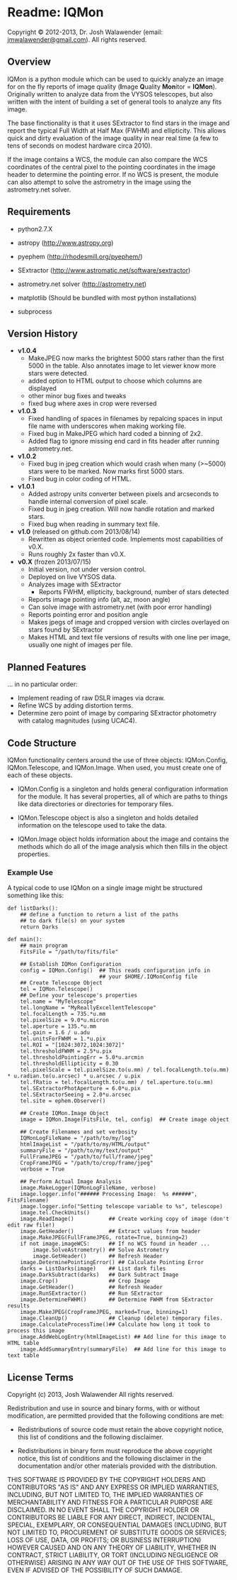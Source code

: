 # Readme: IQMon

Copyright © 2012-2013, Dr. Josh Walawender (email: jmwalawender@gmail.com). All rights reserved.


## Overview

IQMon is a python module which can be used to quickly analyze an image for on the fly reports of image quality (**I**mage **Q**uality **Mon**itor = **IQMon**).  Originally written to analyze data from the VYSOS telescopes, but also written with the intent of building a set of general tools to analyze any fits image.

The base finctionality is that it uses SExtractor to find stars in the image and report the typical Full Width at Half Max (FWHM) and ellipticity.  This allows quick and dirty evaluation of the image quality in near real time (a few to tens of seconds on modest hardware circa 2010).

If the image contains a WCS, the module can also compare the WCS coordinates of the central pixel to the pointing coordinates in the image header to determine the pointing error.  If no WCS is present, the module can also attempt to solve the astrometry in the image using the astrometry.net solver.  

## Requirements

* python2.7.X
* astropy (<http://www.astropy.org>)
* pyephem (<http://rhodesmill.org/pyephem/>)
* SExtractor (<http://www.astromatic.net/software/sextractor>)
* astrometry.net solver (<http://astrometry.net>)

* matplotlib (Should be bundled with most python installations)
* subprocess

## Version History

* **v1.0.4**
	* MakeJPEG now marks the brightest 5000 stars rather than the first 5000 in the table.  Also annotates image to let viewer know more stars were detected.
	* added option to HTML output to choose which columns are displayed
	* other minor bug fixes and tweaks
	* fixed bug where axes in crop were reversed
* **v1.0.3**
    * Fixed handling of spaces in filenames by repalcing spaces in input file name with underscores when making working file.
    * Fixed bug in MakeJPEG which hard coded a binning of 2x2.
    * Added flag to ignore missing end card in fits header after running astrometry.net.
* **v1.0.2**
    * Fixed bug in jpeg creation which would crash when many (>~5000) stars were to be marked.  Now marks first 5000 stars.
    * Fixed bug in color coding of HTML.
* **v1.0.1**
    * Added astropy units converter between pixels and arcseconds to handle internal conversion of pixel scale.
    * Fixed bug in jpeg creation.  Will now handle rotation and marked stars.
    * Fixed bug when reading in summary text file.
* **v1.0** (released on github.com 2013/08/14)
    * Rewritten as object oriented code.  Implements most capabilities of v0.X.
    * Runs roughly 2x faster than v0.X.
* **v0.X** (frozen 2013/07/15)
    * Initial version, not under version control.
    * Deployed on live VYSOS data.
    * Analyzes image with SExtractor
        * Reports FWHM, ellipticity, background, number of stars detected
    * Reports image pointing info (alt, az, moon angle)
    * Can solve image with astrometry.net (with poor error handling)
    * Reports pointing error and position angle
    * Makes jpegs of image and cropped version with circles overlayed on stars found by SExtractor
    * Makes HTML and text file versions of results with one line per image, usually one night of images per file.


## Planned Features

… in no particular order:

* Implement reading of raw DSLR images via dcraw.
* Refine WCS by adding distortion terms.
* Determine zero point of image by comparing SExtractor photometry with catalog magnitudes (using UCAC4).


## Code Structure

IQMon functionality centers around the use of three objects:  IQMon.Config, IQMon.Telescope, and IQMon.Image.  When used, you must create one of each of these objects.

* IQMon.Config is a singleton and holds general configuration information for the module.  It has several properties, all of which are paths to things like data directories or directories for temporary files.

* IQMon.Telescope object is also a singleton and holds detailed information on the telescope used to take the data.

* IQMon.Image object holds information about the image and contains the methods which do all of the image analysis which then fills in the object properties.

### Example Use

A typical code to use IQMon on a single image might be structured something like this:

```
def listDarks():
    ## define a function to return a list of the paths
    ## to dark file(s) on your system
    return Darks

def main():
    ## main program
    FitsFile = "/path/to/fits/file"
    
    ## Establish IQMon Configuration
    config = IQMon.Config()  ## This reads configuration info in
                             ## your $HOME/.IQMonConfig file
    ## Create Telescope Object
    tel = IQMon.Telescope()
    ## Define your telescope's properties
    tel.name = "MyTelescope"
    tel.longName = "MyReallyExcellentTelescope"
    tel.focalLength = 735.*u.mm
    tel.pixelSize = 9.0*u.micron
    tel.aperture = 135.*u.mm
    tel.gain = 1.6 / u.adu
    tel.unitsForFWHM = 1.*u.pix
    tel.ROI = "[1024:3072,1024:3072]"
    tel.thresholdFWHM = 2.5*u.pix
    tel.thresholdPointingErr = 5.0*u.arcmin
    tel.thresholdEllipticity = 0.30
    tel.pixelScale = tel.pixelSize.to(u.mm) / tel.focalLength.to(u.mm) * u.radian.to(u.arcsec) * u.arcsec / u.pix
    tel.fRatio = tel.focalLength.to(u.mm) / tel.aperture.to(u.mm)
    tel.SExtractorPhotAperture = 6.0*u.pix
    tel.SExtractorSeeing = 2.0*u.arcsec
    tel.site = ephem.Observer()
    
    ## Create IQMon.Image Object
    image = IQMon.Image(FitsFile, tel, config)  ## Create image object
            
    ## Create Filenames and set verbosity
    IQMonLogFileName = "/path/to/my/log"
    htmlImageList = "/path/to/my/HTML/output"
    summaryFile = "/path/to/my/text/output"
    FullFrameJPEG = "/path/to/full/frame/jpeg"
    CropFrameJPEG = "/path/to/crop/frame/jpeg"
    verbose = True
    
    ## Perform Actual Image Analysis
    image.MakeLogger(IQMonLogFileName, verbose)
    image.logger.info("###### Processing Image:  %s ######", FitsFilename)
    image.logger.info("Setting telescope variable to %s", telescope)
    image.tel.CheckUnits()
    image.ReadImage()           ## Create working copy of image (don't edit raw file!)
    image.GetHeader()           ## Extract values from header
    image.MakeJPEG(FullFrameJPEG, rotate=True, binning=2)
    if not image.imageWCS:      ## If no WCS found in header ...
        image.SolveAstrometry() ## Solve Astrometry
        image.GetHeader()       ## Refresh Header
    image.DeterminePointingError() ## Calculate Pointing Error
    darks = ListDarks(image)    ## List dark files
    image.DarkSubtract(darks)   ## Dark Subtract Image
    image.Crop()                ## Crop Image
    image.GetHeader()           ## Refresh Header
    image.RunSExtractor()       ## Run SExtractor
    image.DetermineFWHM()       ## Determine FWHM from SExtractor results
    image.MakeJPEG(CropFrameJPEG, marked=True, binning=1)
    image.CleanUp()             ## Cleanup (delete) temporary files.
    image.CalculateProcessTime()## Calculate how long it took to process this image
    image.AddWebLogEntry(htmlImageList) ## Add line for this image to HTML table
    image.AddSummaryEntry(summaryFile)  ## Add line for this image to text table
```

## License Terms

Copyright (c) 2013, Josh Walawender
All rights reserved.

Redistribution and use in source and binary forms, with or without modification,
are permitted provided that the following conditions are met:

* Redistributions of source code must retain the above copyright notice, this
  list of conditions and the following disclaimer.

* Redistributions in binary form must reproduce the above copyright notice, this
  list of conditions and the following disclaimer in the documentation and/or
  other materials provided with the distribution.

THIS SOFTWARE IS PROVIDED BY THE COPYRIGHT HOLDERS AND CONTRIBUTORS "AS IS" AND
ANY EXPRESS OR IMPLIED WARRANTIES, INCLUDING, BUT NOT LIMITED TO, THE IMPLIED
WARRANTIES OF MERCHANTABILITY AND FITNESS FOR A PARTICULAR PURPOSE ARE
DISCLAIMED. IN NO EVENT SHALL THE COPYRIGHT HOLDER OR CONTRIBUTORS BE LIABLE FOR
ANY DIRECT, INDIRECT, INCIDENTAL, SPECIAL, EXEMPLARY, OR CONSEQUENTIAL DAMAGES
(INCLUDING, BUT NOT LIMITED TO, PROCUREMENT OF SUBSTITUTE GOODS OR SERVICES;
LOSS OF USE, DATA, OR PROFITS; OR BUSINESS INTERRUPTION) HOWEVER CAUSED AND ON
ANY THEORY OF LIABILITY, WHETHER IN CONTRACT, STRICT LIABILITY, OR TORT
(INCLUDING NEGLIGENCE OR OTHERWISE) ARISING IN ANY WAY OUT OF THE USE OF THIS
SOFTWARE, EVEN IF ADVISED OF THE POSSIBILITY OF SUCH DAMAGE.